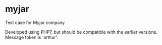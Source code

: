 # myjar
Test case for Myjar company

Developed using PHP7, but should be compatible with the earlier versions. Message token is 'arthur'.
